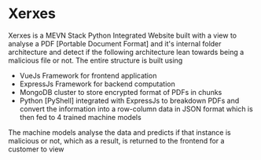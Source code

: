 # Xerxes
Xerxes is a MEVN Stack Python Integrated Website built with a view to analyse a PDF [Portable Document Format] and it's internal folder architecture and detect if the following architecture lean towards being a malicious file or not.
The entire structure is built using 
* VueJs Framework for frontend application
* ExpressJs Framework for backend computation
* MongoDB cluster to store encrypted format of PDFs in chunks
* Python [PyShell] integrated with ExpressJs to breakdown PDFs and convert the information into a row-column data in JSON format which is then fed to 4 trained machine models

The machine models analyse the data and predicts if that instance is malicious or not, which as a result, is returned to the frontend for a customer to view

